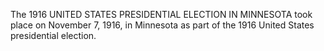 The 1916 UNITED STATES PRESIDENTIAL ELECTION IN MINNESOTA took place on November 7, 1916, in Minnesota as part of the 1916 United States presidential election.
